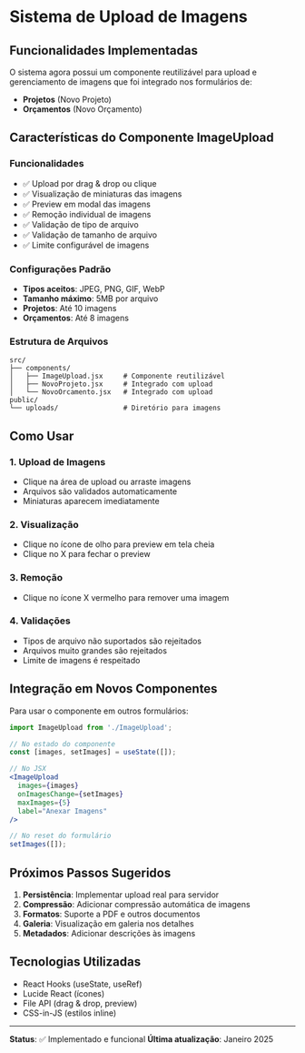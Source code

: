 # Sistema de Upload de Imagens

## Funcionalidades Implementadas

O sistema agora possui um componente reutilizável para upload e gerenciamento de imagens que foi integrado nos formulários de:

- **Projetos** (Novo Projeto)
- **Orçamentos** (Novo Orçamento)

## Características do Componente ImageUpload

### Funcionalidades
- ✅ Upload por drag & drop ou clique
- ✅ Visualização de miniaturas das imagens
- ✅ Preview em modal das imagens
- ✅ Remoção individual de imagens
- ✅ Validação de tipo de arquivo
- ✅ Validação de tamanho de arquivo
- ✅ Limite configurável de imagens

### Configurações Padrão
- **Tipos aceitos**: JPEG, PNG, GIF, WebP
- **Tamanho máximo**: 5MB por arquivo
- **Projetos**: Até 10 imagens
- **Orçamentos**: Até 8 imagens

### Estrutura de Arquivos
```
src/
├── components/
│   ├── ImageUpload.jsx     # Componente reutilizável
│   ├── NovoProjeto.jsx     # Integrado com upload
│   └── NovoOrcamento.jsx   # Integrado com upload
public/
└── uploads/                # Diretório para imagens
```

## Como Usar

### 1. Upload de Imagens
- Clique na área de upload ou arraste imagens
- Arquivos são validados automaticamente
- Miniaturas aparecem imediatamente

### 2. Visualização
- Clique no ícone de olho para preview em tela cheia
- Clique no X para fechar o preview

### 3. Remoção
- Clique no ícone X vermelho para remover uma imagem

### 4. Validações
- Tipos de arquivo não suportados são rejeitados
- Arquivos muito grandes são rejeitados
- Limite de imagens é respeitado

## Integração em Novos Componentes

Para usar o componente em outros formulários:

```jsx
import ImageUpload from './ImageUpload';

// No estado do componente
const [images, setImages] = useState([]);

// No JSX
<ImageUpload
  images={images}
  onImagesChange={setImages}
  maxImages={5}
  label="Anexar Imagens"
/>

// No reset do formulário
setImages([]);
```

## Próximos Passos Sugeridos

1. **Persistência**: Implementar upload real para servidor
2. **Compressão**: Adicionar compressão automática de imagens
3. **Formatos**: Suporte a PDF e outros documentos
4. **Galeria**: Visualização em galeria nos detalhes
5. **Metadados**: Adicionar descrições às imagens

## Tecnologias Utilizadas

- React Hooks (useState, useRef)
- Lucide React (ícones)
- File API (drag & drop, preview)
- CSS-in-JS (estilos inline)

---

**Status**: ✅ Implementado e funcional
**Última atualização**: Janeiro 2025